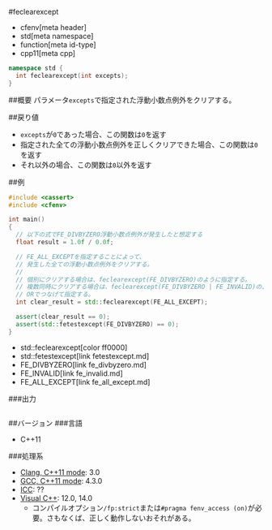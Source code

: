#feclearexcept
* cfenv[meta header]
* std[meta namespace]
* function[meta id-type]
* cpp11[meta cpp]

```cpp
namespace std {
  int feclearexcept(int excepts);
}
```

##概要
パラメータ`excepts`で指定された浮動小数点例外をクリアする。


##戻り値
- `excepts`が`0`であった場合、この関数は`0`を返す
- 指定された全ての浮動小数点例外を正しくクリアできた場合、この関数は`0`を返す
- それ以外の場合、この関数は`0`以外を返す


##例
```cpp
#include <cassert>
#include <cfenv>

int main()
{
  // 以下の式でFE_DIVBYZERO浮動小数点例外が発生したと想定する
  float result = 1.0f / 0.0f;

  // FE_ALL_EXCEPTを指定することによって、
  // 発生した全ての浮動小数点例外をクリアする。
  //
  // 個別にクリアする場合は、feclearexcept(FE_DIVBYZERO)のように指定する。
  // 複数同時にクリアする場合は、feclearexcept(FE_DIVBYZERO | FE_INVALID)のように
  // ORでつなげて指定する。
  int clear_result = std::feclearexcept(FE_ALL_EXCEPT);

  assert(clear_result == 0);
  assert(std::fetestexcept(FE_DIVBYZERO) == 0);
}
```
* std::feclearexcept[color ff0000]
* std::fetestexcept[link fetestexcept.md]
* FE_DIVBYZERO[link fe_divbyzero.md]
* FE_INVALID[link fe_invalid.md]
* FE_ALL_EXCEPT[link fe_all_except.md]

###出力
```
```


##バージョン
###言語
- C++11

###処理系
- [Clang, C++11 mode](/implementation.md#clang): 3.0
- [GCC, C++11 mode](/implementation.md#gcc): 4.3.0
- [ICC](/implementation.md#icc): ??
- [Visual C++](/implementation.md#visual_cpp): 12.0, 14.0
	- コンパイルオプション`/fp:strict`または`#pragma fenv_access (on)`が必要。さもなくば、正しく動作しないおそれがある。


